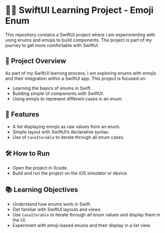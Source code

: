 # 🧑‍💻 SwiftUI Learning Project - Emoji Enum

This repository contains a SwiftUI project where I am experimenting with using enums and emojis to build components. The project is part of my journey to get more comfortable with SwiftUI.

## 🚀 Project Overview

As part of my SwiftUI learning process, I am exploring enums with emojis and their integration within a SwiftUI app. This project is focused on:

- Learning the basics of enums in Swift.
- Building simple UI components with SwiftUI.
- Using emojis to represent different cases in an enum.

## 📱 Features

- A list displaying emojis as raw values from an enum.
- Simple layout with SwiftUI’s declarative syntax.
- Use of `CaseIterable` to iterate through all enum cases.

## 🛠️ How to Run

- Open the project in Xcode.
- Build and run the project on the iOS simulator or device.

## 📚 Learning Objectives

- Understand how enums work in Swift.
- Get familiar with SwiftUI layouts and views.
- Use `CaseIterable` to iterate through all enum values and display them in the UI.
- Experiment with emoji-based enums and their display in a list view.
